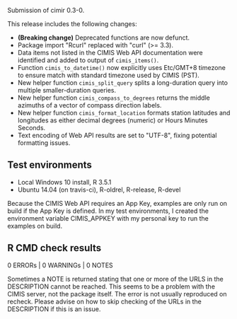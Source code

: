Submission of cimir 0.3-0.

This release includes the following changes:

- **(Breaking change)** Deprecated functions are now defunct.
- Package import "Rcurl" replaced with "curl" (>= 3.3).
- Data items not listed in the CIMIS Web API documentation were 
  identified and added to output of `cimis_items()`.
- Function `cimis_to_datetime()` now explicitly uses Etc/GMT+8 
  timezone to ensure match with standard timezone used by CIMIS (PST).
- New helper function `cimis_split_query` splits a long-duration query
  into multiple smaller-duration queries.
- New helper function `cimis_compass_to_degrees` returns the middle azimuths
  of a vector of compass direction labels.
- New helper function `cimis_format_location` formats station latitudes 
  and longitudes as either decimal degrees (numeric) or Hours Minutes Seconds.
- Text encoding of Web API results are set to "UTF-8", fixing potential formatting
  issues.

## Test environments

* Local Windows 10 install, R 3.5.1
* Ubuntu 14.04 (on travis-ci), R-oldrel, R-release, R-devel

Because the CIMIS Web API requires an App Key, examples are only
run on build if the App Key is defined. In my test environments, 
I created the environment variable CIMIS_APPKEY with my personal 
key to run the examples on build.

## R CMD check results

0 ERRORs | 0 WARNINGs | 0 NOTES

Sometimes a NOTE is returned stating that one or more of the URLS
in the DESCRIPTION cannot be reached. This seems to be a problem
with the CIMIS server, not the package itself. The error is not
usually reproduced on recheck. Please advise on how to skip checking
of the URLs in the DESCRIPTION if this is an issue.
